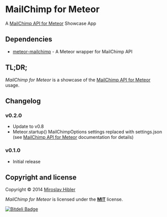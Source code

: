 # MailChimp for Meteor

A [MailChimp API for Meteor](https://github.com/MiroHibler/meteor-mailchimp) Showcase App


## Dependencies

 * [meteor-mailchimp](https://github.com/MiroHibler/meteor-mailchimp) - A Meteor wrapper for MailChimp API


## TL;DR;

_MailChimp for Meteor_ is a showcase of the [MailChimp API for Meteor](https://github.com/MiroHibler/meteor-mailchimp) usage.


## Changelog

### v0.2.0
 * Update to v0.8
 * Meteor.startup() MailChimpOptions settings replaced with settings.json (see [MailChimp API for Meteor](https://github.com/MiroHibler/meteor-mailchimp) documentation for details)

### v0.1.0
 * Initial release

## Copyright and license

Copyright © 2014 [Miroslav Hibler](http://miro.hibler.me)

_MailChimp for Meteor_ is licensed under the [**MIT**](http://miro.mit-license.org) license.

[![Bitdeli Badge](https://d2weczhvl823v0.cloudfront.net/MiroHibler/mailchimp-for-meteor/trend.png)](https://bitdeli.com/free "Bitdeli Badge")
